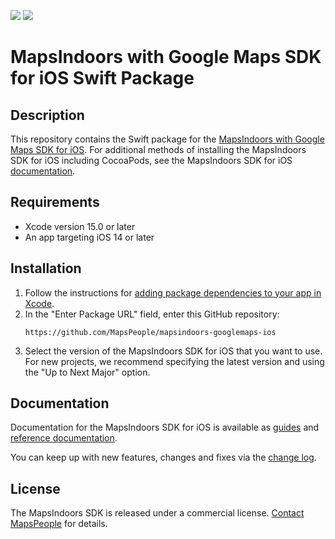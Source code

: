 [![](https://img.shields.io/endpoint?url=https%3A%2F%2Fswiftpackageindex.com%2Fapi%2Fpackages%2FMapsPeople%2Fmapsindoors-googlemaps-ios%2Fbadge%3Ftype%3Dswift-versions)](https://swiftpackageindex.com/MapsPeople/mapsindoors-googlemaps-ios)
[![](https://img.shields.io/endpoint?url=https%3A%2F%2Fswiftpackageindex.com%2Fapi%2Fpackages%2FMapsPeople%2Fmapsindoors-googlemaps-ios%2Fbadge%3Ftype%3Dplatforms)](https://swiftpackageindex.com/MapsPeople/mapsindoors-googlemaps-ios)


# MapsIndoors with Google Maps SDK for iOS Swift Package

## Description

This repository contains the Swift package for the [MapsIndoors with Google Maps SDK for iOS](https://docs.mapsindoors.com/sdks-and-frameworks/ios/getting-started). For additional methods of installing the MapsIndoors SDK for iOS including CocoaPods, see the MapsIndoors SDK for iOS [documentation](https://docs.mapsindoors.com/sdks-and-frameworks/ios/getting-started/create-a-new-project).


## Requirements

* Xcode version 15.0 or later
* An app targeting iOS 14 or later


## Installation

1. Follow the instructions for [adding package dependencies to your app in Xcode](https://developer.apple.com/documentation/xcode/adding-package-dependencies-to-your-app).
1. In the "Enter Package URL" field, enter this GitHub repository:
    ```
    https://github.com/MapsPeople/mapsindoors-googlemaps-ios
    ```
1. Select the version of the MapsIndoors SDK for iOS that you want to use. For new projects, we recommend specifying the latest version and using the "Up to Next Major" option.


## Documentation

Documentation for the MapsIndoors SDK for iOS is available as [guides](https://docs.mapsindoors.com/sdks-and-frameworks/ios/getting-started) and [reference documentation](https://docs.mapsindoors.com/reference-docs/ios-sdk).

You can keep up with new features, changes and fixes via the [change log](https://docs.mapsindoors.com/other-docs/changelog/ios-sdk/v4).


## License

The MapsIndoors SDK is released under a commercial license. [Contact MapsPeople](https://www.mapspeople.com/contact) for details.
